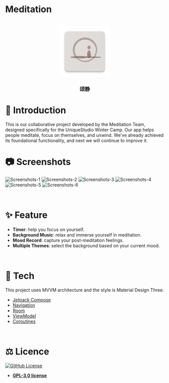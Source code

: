 # Meditation


<br>


<div align="center">
  <a href="https://github.com/suisbuds/Meditation">
    <img src="Images/app_icon.png" alt="Logo" width="160" height="160">
  </a>
  <h3 align="center">颂静</h3>
</div>

# 👋 Introduction
This is our collaborative project developed by the Meditation Team, designed specifically for the UniqueStudio Winter Camp. Our app helps people meditate, focus on themselves, and unwind. We've already achieved its foundational functionality, and next we will continue to improve it.

# 📷 Screenshots
![Screenshots-1]("Images/Screenshot_20240301_210218_com.example.meditation.jpg")
![Screenshots-2]("Images/Screenshot_20240301_210227_com.example.meditation.jpg")
![Screenshots-3]("Images/Screenshot_20240301_210542_com.example.meditation.jpg")
![Screenshots-4]("Images/Screenshot_20240301_210627_com.example.meditation.jpg")
![Screenshots-5]("Images/Screenshot_20240301_210916_com.example.meditation.jpg")
![Screenshots-6]("Images/Screenshot_20240301_210725_com.example.meditation.jpg")


<br>



# ✨ Feature
- **Timer**: help you focus on yourself.
- **Background Music**: relax and immerse yourself in meditation.
- **Mood Record**: capture your post-meditation feelings. 
- **Multiple Themes**: select the background based on your current mood.


<br>
  

# 🚀 Tech
This project uses MVVM architecture and the style is Material Design Three.
* [Jetpack Compose](https://developer.android.com/jetpack/compose)
* [Navigation](https://developer.android.com/jetpack/compose/navigation)
* [Room](https://developer.android.com/training/data-storage/room)
* [ViewModel](https://developer.android.com/topic/libraries/architecture/viewmodel)
* [Coroutines](https://developer.android.com/kotlin/coroutines)


<br>


# ⚖️ Licence 
[![GitHub License](https://img.shields.io/github/license/suisbuds/Meditation?style=for-the-badge&logo=gpl)](https://www.gnu.org/licenses/gpl-3.0.en.html#license-text)
- **[GPL-3.0 license](LICENSE)**


<br>
